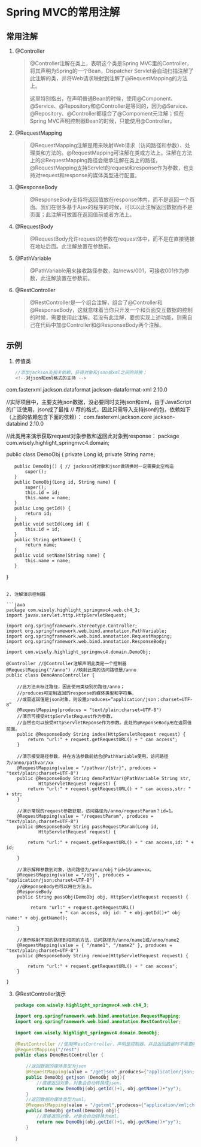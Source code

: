 # Spring MVC的常用注解

## 常用注解

1. @Controller

   >@Controller注解在类上，表明这个类是Spring MVC里的Controller，将其声明为Spring的一个Bean，Dispatcher Servlet会自动扫描注解了此注解的类，并将Web请求映射到注解了@RequestMapping的方法上。
   >
   >这里特别指出，在声明普通Bean的时候，使用@Component、@Service、@Repository和@Controller是等同的，因为@Service、@Repository、@Controller都组合了@Compoment元注解；但在Spring MVC声明控制器Bean的时候，只能使用@Controller。

2. @RequestMapping

   > @RequestMapping注解是用来映射Web请求（访问路径和参数）、处理类和方法的。@RequestMapping可注解在类或方法上。注解在方法上的@RequestMapping路径会继承注解在类上的路径，@RequestMapping支持Servlet的request和response作为参数，也支持对request和response的媒体类型进行配置。

3. @ResponseBody

   > @ResponseBody支持将返回值放在response体内，而不是返回一个页面。我们在很多基于Ajax的程序的时候，可以以此注解返回数据而不是页面；此注解可放置在返回值前或者方法上。

4. @RequestBody

   > @RequestBody允许request的参数在request体中，而不是在直接链接在地址后面。此注解放置在参数前。

5. @PathVariable

   > @PathVariable用来接收路径参数，如/news/001，可接收001作为参数，此注解放置在参数前。

6. @RestController

   > @RestController是一个组合注解，组合了@Controller和@ResponseBody，这就意味着当你只开发一个和页面交互数据的控制的时候，需要使用此注解。若没有此注解，要想实现上述功能，则需自己在代码中加@Controller和@ResponseBody两个注解。

## 示例

1. 传值类

   ```java
   //添加jackson及相关依赖，获得对象和json或xml之间的转换；
   <!--对json和xml格式的支持 --> 
<dependency> 
       <groupId>com.fasterxml.jackson.dataformat</groupId> 
       <artifactId>jackson-dataformat-xml</artifactId> 
       <version>2.10.0</version> 
   </dependency> 
           
   //实际项目中，主要支持json数据，没必要同时支持json和xml，由于JavaScript的广泛使用，json成了最推
   // 荐的格式，因此只需导入支持json的包，依赖如下（上面的依赖包含下面的依赖）：
   <dependency> 
       <groupId>com.fasterxml.jackson.core</groupId> 
       <artifactId>jackson-databind</artifactId> 
       <version>2.10.0</version> 
   </dependency> 
   
   //此类用来演示获取request对象参数和返回此对象到response：
   package com.wisely.highlight_springmvc4.domain; 
     
   public class DemoObj { 
       private Long id; 
       private String name; 
       
       public DemoObj() { // jackson对对象和json做转换时一定需要此空构造
           super(); 
       } 
       public DemoObj(Long id, String name) { 
           super(); 
           this.id = id; 
           this.name = name; 
       } 
       public Long getId() { 
           return id; 
       } 
       public void setId(Long id) { 
           this.id = id; 
       } 
       public String getName() { 
           return name; 
       } 
       public void setName(String name) { 
           this.name = name; 
       } 
   } 
   ```
   
2. 注解演示控制器

   ```java
   package com.wisely.highlight_springmvc4.web.ch4_3; 
   import javax.servlet.http.HttpServletRequest; 
     
   import org.springframework.stereotype.Controller; 
   import org.springframework.web.bind.annotation.PathVariable; 
   import org.springframework.web.bind.annotation.RequestMapping; 
   import org.springframework.web.bind.annotation.ResponseBody;
   
   import com.wisely.highlight_springmvc4.domain.DemoObj; 
     
   @Controller //@Controller注解声明此类是一个控制器
   @RequestMapping("/anno") //映射此类的访问路径是/anno
   public class DemoAnnoController { 
     
       //此方法未标注路径，因此使用类级别的路径/anno；
       //produces可定制返回的response的媒体类型和字符集，
       //或需返回值是json对象，则设置produces=“application/json；charset=UTF-8”
       @RequestMapping(produces = "text/plain;charset=UTF-8") 
       //演示可接受HttpServletRequest作为参数，
       //当然也可以接受HttpServletReponse作为参数。此处的@ReponseBody用在返回值前面。
       public @ResponseBody String index(HttpServletRequest request) { 
           return "url:" + request.getRequestURL() + " can access"; 
       } 
     
       //演示接受路径参数，并在方法参数前结合@PathVariable使用，访问路径为/anno/pathvar/xx
       @RequestMapping(value = "/pathvar/{str}", produces = "text/plain;charset=UTF-8")
       public @ResponseBody String demoPathVar(@PathVariable String str, 
               HttpServletRequest request) { 
           return "url:" + request.getRequestURL() + " can access,str: " + str; 
       } 
     
       //演示常规的request参数获取，访问路径为/anno/requestParam？id=1。
       @RequestMapping(value = "/requestParam", produces = "text/plain;charset=UTF-8") 
       public @ResponseBody String passRequestParam(Long id, 
               HttpServletRequest request) { 
           
           return "url:" + request.getRequestURL() + " can access,id: " + id; 
     
       } 
     
       //演示解释参数到对象，访问路径为/anno/obj？id=1&name=xx。
       @RequestMapping(value = "/obj", produces = "application/json;charset=UTF-8") 
       //@ReponseBody也可以用在方法上。
       @ResponseBody 
       public String passObj(DemoObj obj, HttpServletRequest request) { 
           
            return "url:" + request.getRequestURL() 
                       + " can access, obj id: " + obj.getId()+" obj name:" + obj.getName(); 
     
       } 
     
       //演示映射不同的路径到相同的方法，访问路径为/anno/name1或/anno/name2
       @RequestMapping(value = { "/name1", "/name2" }, produces = "text/plain;charset=UTF-8") 
       public @ResponseBody String remove(HttpServletRequest request) { 
           
           return "url:" + request.getRequestURL() + " can access"; 
       } 
     
   } 
   ```

3. @RestController演示

   ```java
   package com.wisely.highlight_springmvc4.web.ch4_3; 
     
   import org.springframework.web.bind.annotation.RequestMapping; 
   import org.springframework.web.bind.annotation.RestController; 
     
   import com.wisely.highlight_springmvc4.domain.DemoObj; 
     
   @RestController //使用@RestController，声明是控制器，并且返回数据时不需要@ResponseBody
   @RequestMapping("/rest") 
   public class DemoRestController { 
       
       //返回数据的媒体类型为json
       @RequestMapping(value = "/getjson",produces={"application/json;charset=UTF-8"}) 
       public DemoObj getjson (DemoObj obj){ 
           //直接返回对象，对象会自动转换成json。
           return new DemoObj(obj.getId()+1, obj.getName()+"yy"); 
       } 
       //返回数据的媒体类型为xml。
       @RequestMapping(value = "/getxml",produces={"application/xml;charset=UTF-8"}) 
       public DemoObj getxml(DemoObj obj){
           //直接返回对象，对象会自动转换为xml。
           return new DemoObj(obj.getId()+1, obj.getName()+"yy");
       } 
     
   } 
   ```

   

